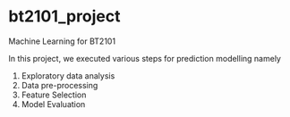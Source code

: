 # bt2101_project
 Machine Learning for BT2101
 
 In this project, we executed various steps for prediction modelling namely
 1) Exploratory data analysis
 2) Data pre-processing
 3) Feature Selection
 4) Model Evaluation
 
 
